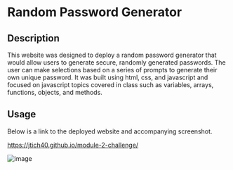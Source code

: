 # Random Password Generator

## Description

This website was designed to deploy a random password generator that would allow users to generate secure, randomly generated passwords. The user can make selections based on a series of prompts to generate their own unique password. It was built using html, css, and javascript and focused on javascript topics covered in class such as variables, arrays, functions, objects, and methods.

## Usage

Below is a link to the deployed website and accompanying screenshot.

https://jtich40.github.io/module-2-challenge/

![image](https://user-images.githubusercontent.com/116316302/208026555-d764d774-fa5b-468b-a48b-bf7092b9c803.png)
